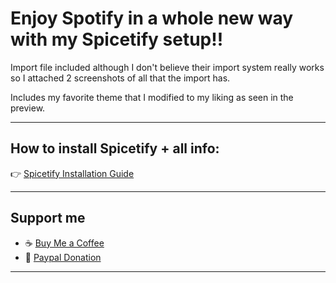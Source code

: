 # Enjoy Spotify in a whole new way with my Spicetify setup!!

Import file included although I don't believe their import system really works  
so I attached 2 screenshots of all that the import has.

Includes my favorite theme that I modified to my liking as seen in the preview.

---

## How to install Spicetify + all info:
👉 [Spicetify Installation Guide](https://spicetify.app/docs/advanced-usage/installation)

---

## Support me
- ☕ [Buy Me a Coffee](https://buymeacoffee.com/landn.thrn)  
- 🌊 [Paypal Donation](https://www.paypal.com/donate/?hosted_button_id=K4PLHFVBH7X8C)

---

